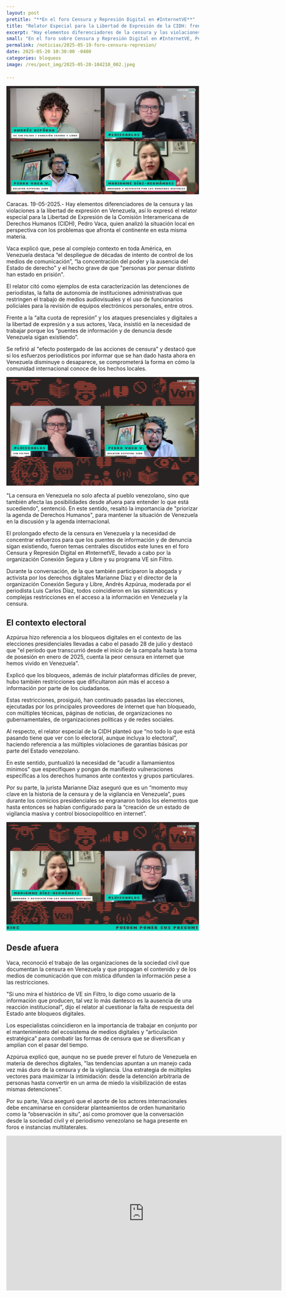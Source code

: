 ```yaml
---
layout: post
pretitle: "**En el foro Censura y Represión Digital en #InternetVE**"
title: "Relator Especial para la Libertad de Expresión de la CIDH: frente a la represión, hay que trabajar para que los puentes de información y denuncia sigan existiendo"
excerpt: "Hay elementos diferenciadores de la censura y las violaciones a la libertad de expresión en Venezuela, así lo expresó el relator especial para la Libertad de Expresión de la Comisión Interamericana de Derechos Humanos (CIDH), Pedro Vaca, quien analizó la situación local en perspectiva con los problemas que afronta el continente en esta misma materia."
small: "En el foro sobre Censura y Represión Digital en #InternetVE, Pedro Vaca, relator de la CIDH, resaltó que Venezuela se distingue por décadas de control mediático, concentración de poder, y detenciones por disidencia. Subrayó la importancia de mantener abiertos los canales de información y denuncia para alertar a la comunidad internacional."
permalink: /noticias/2025-05-19-foro-censura-represion/
date: 2025-05-20 10:30:00 -0400
categories: bloqueos
image: /res/post_img/2025-05-20-104210_002.jpeg

---
```

<p class="cover"><img class="" src="/res/post_img/2025-05-20-104210_002.jpeg"></p>

Caracas. 19-05-2025.- Hay elementos diferenciadores de la censura y las violaciones a la libertad de expresión en Venezuela, así lo expresó el relator especial para la Libertad de Expresión de la Comisión Interamericana de Derechos Humanos (CIDH), Pedro Vaca, quien analizó la situación local en perspectiva con los problemas que afronta el continente en esta misma materia.

Vaca explicó que, pese al complejo contexto en toda América, en Venezuela destaca “el despliegue de décadas de intento de control de los medios de comunicación”, “la concentración del poder y la ausencia del Estado de derecho" y el hecho grave de que "personas por pensar distinto han estado en prisión". 

El relator citó como ejemplos de esta caracterización las detenciones de periodistas, la falta de autonomía de instituciones administrativas que restringen el trabajo de medios audiovisuales y el uso de funcionarios policiales para la revisión de equipos electrónicos personales, entre otros. 

Frente a la “alta cuota de represión” y los ataques presenciales y digitales a la libertad de expresión  y a sus actores, Vaca, insistió en la necesidad de trabajar porque los “puentes de información y de denuncia desde Venezuela sigan existiendo”. 

Se refirió al "efecto postergado de las acciones de censura" y destacó que si los esfuerzos periodísticos por informar que se han dado hasta ahora en Venezuela disminuye o desaparece, se comprometerá la forma en cómo la comunidad internacional conoce de los hechos locales. 

<p align="center"><img src="/res/post_img/2025-05-20-104210_003.jpeg"/></p>

"La censura en Venezuela no solo afecta al pueblo venezolano, sino que también afecta las posibilidades desde afuera para entender lo que está sucediendo", sentenció. En  este sentido, resaltó la importancia de "priorizar la agenda de Derechos Humanos", para mantener la situación de Venezuela en la discusión y la agenda internacional. 

El prolongado efecto de la censura en Venezuela y la necesidad de concentrar esfuerzos para que los puentes de información y de denuncia sigan existiendo, fueron temas centrales discutidos este lunes en el foro Censura y Represión Digital en #InternetVE, llevado a cabo por la organización Conexión Segura y Libre y su programa VE sin Filtro. 

Durante la conversación, de la que también participaron la abogada y activista por los derechos digitales Marianne Díaz y el director de la organización Conexión Segura y Libre, Andrés Azpúrua,  moderada por el periodista Luis Carlos Díaz, todos coincidieron en las sistemáticas y complejas restricciones en el acceso a la información en Venezuela y la censura. 

## El contexto electoral
Azpúrua hizo referencia a los bloqueos digitales en el contexto de las elecciones presidenciales llevadas a cabo el pasado 28 de julio y destacó que "el período que transcurrió desde el inicio de la campaña hasta la toma de posesión en enero de 2025, cuenta la peor censura en internet que hemos vivido en Venezuela".

Explicó que los bloqueos, además de incluir plataformas difíciles de prever, hubo también restricciones que dificultaron aún más el acceso a información por parte de los ciudadanos. 

Estas restricciones, prosiguió, han continuado pasadas las elecciones, ejecutadas por los principales proveedores de internet que han bloqueado, con múltiples técnicas, páginas de noticias, de organizaciones no gubernamentales, de organizaciones políticas y de redes sociales. 

Al respecto, el relator especial de la CIDH planteó que “no todo lo que está pasando tiene que ver con lo electoral, aunque incluya lo electoral”, haciendo referencia a las múltiples violaciones de garantías básicas por parte del Estado venezolano. 

En este sentido, puntualizó la necesidad de “acudir a llamamientos mínimos" que especifiquen y pongan de manifiesto vulneraciones específicas a los derechos humanos ante contextos y grupos particulares. 

Por su parte, la jurista Marianne Díaz aseguró que es un “momento muy clave en la historia de la censura y de la vigilancia en Venezuela”, pues durante los comicios presidenciales se engranaron todos los elementos  que hasta entonces se habían configurado para la “creación de un estado de vigilancia masiva y control biosociopolítico en internet”. 

<p align="center"><img src="/res/post_img/2025-05-20-104248_003.jpeg"/></p>

## Desde afuera
Vaca, reconoció el trabajo de las organizaciones de la sociedad civil que documentan la censura en Venezuela y que propagan el contenido y de los medios de comunicación que con mística difunden la información pese a las restricciones. 

"Si uno mira el histórico de VE sin Filtro, lo digo como usuario de la información que producen, tal vez lo más dantesco es la ausencia de una reacción institucional", dijo el relator al cuestionar la falta de respuesta del Estado ante bloqueos digitales. 

Los especialistas coincidieron en la importancia de trabajar en conjunto por el mantenimiento del ecosistema de medios digitales y “articulación estratégica” para combatir las formas de censura que se diversifican y amplían con el pasar del tiempo. 

Azpúrua explicó que, aunque no se puede prever el futuro de Venezuela en materia de derechos digitales, "las tendencias apuntan a un manejo cada vez más duro de la censura y de la vigilancia. Una estrategia de múltiples vectores para maximizar la intimidación: desde la detención arbitraria de personas hasta convertir en un arma de miedo la visibilización de estas mismas detenciones".

Por su parte, Vaca aseguró que el aporte de los actores internacionales debe encaminarse en considerar planteamientos de orden humanitario como la “observación in situ”, así como promover que la conversación desde la sociedad civil y el periodismo venezolano se haga presente en foros e instancias multilaterales.

<div style="text-align: center;"><iframe width="720" height="405" src="https://www.youtube.com/embed/fku0FWmHVps?si=tdgcQCMSsUIDeLyJ" title="YouTube video player" frameborder="0" allow="accelerometer; autoplay; clipboard-write; encrypted-media; gyroscope; picture-in-picture; web-share" referrerpolicy="strict-origin-when-cross-origin" allowfullscreen></iframe></div>



